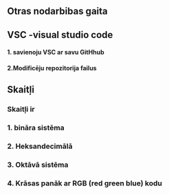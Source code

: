 ## Otras nodarbibas gaita
## VSC -visual studio code
#### 1. savienoju VSC ar savu GitHhub
#### 2.Modificēju repozitorija failus

## Skaitļi
### Skaitļi ir 
### 1. bināra sistēma
### 2. Heksandecimālā
### 3. Oktāvā sistēma
### 4. Krāsas panāk ar RGB (red green blue) kodu
